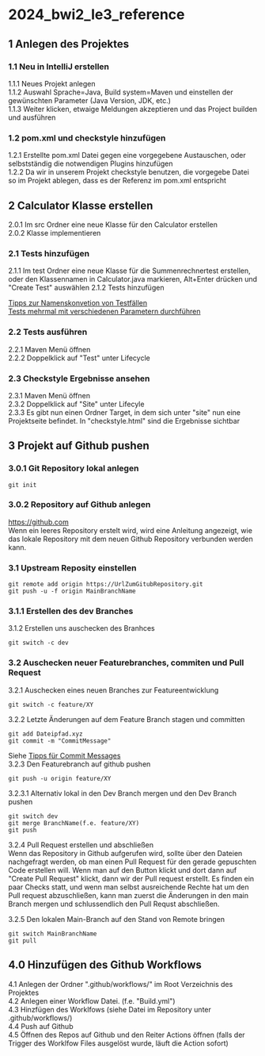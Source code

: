 # 2024_bwi2_le3_reference

## 1 Anlegen des Projektes
### 1.1  Neu in IntelliJ erstellen
1.1.1 Neues Projekt anlegen  
1.1.2 Auswahl Sprache=Java, Build system=Maven und einstellen der gewünschten Parameter (Java Version, JDK, etc.)  
1.1.3 Weiter klicken, etwaige Meldungen akzeptieren und das Project builden und ausführen

### 1.2 pom.xml und checkstyle hinzufügen
1.2.1 Erstellte pom.xml Datei gegen eine vorgegebene Austauschen, oder selbstständig die notwendigen Plugins hinzufügen  
1.2.2 Da wir in unserem Projekt checkstyle benutzen, die vorgegebe Datei so im Projekt ablegen, dass es der Referenz im pom.xml entspricht

## 2 Calculator Klasse erstellen
2.0.1 Im src Ordner eine neue Klasse für den Calculator erstellen  
2.0.2 Klasse implementieren

### 2.1 Tests hinzufügen
2.1.1 Im test Ordner eine neue Klasse für die Summenrechnertest erstellen, oder den Klassennamen in Calculator.java markieren, Alt+Enter drücken und "Create Test" auswählen
2.1.2 Tests hinzufügen

[Tipps zur Namenskonvetion von Testfällen](https://medium.com/@stefanovskyi/unit-test-naming-conventions-dd9208eadbea)  
[Tests mehrmal mit verschiedenen Parametern durchführen](https://www.baeldung.com/parameterized-tests-junit-5)

### 2.2 Tests ausführen
2.2.1 Maven Menü öffnen  
2.2.2 Doppelklick auf "Test" unter Lifecycle

### 2.3 Checkstyle Ergebnisse ansehen
2.3.1 Maven Menü öffnen  
2.3.2 Doppelklick auf "Site" unter Lifecyle   
2.3.3 Es gibt nun einen Ordner Target, in dem sich unter "site" nun eine Projektseite befindet. In "checkstyle.html" sind die Ergebnisse sichtbar  


## 3 Projekt auf Github pushen

### 3.0.1 Git Repository lokal anlegen
``` SHELL
git init
```

### 3.0.2 Repository auf Github anlegen 
https://github.com  
Wenn ein leeres Repository erstelt wird, wird eine Anleitung angezeigt, wie das lokale Repository mit dem neuen Github Repository verbunden werden kann.

### 3.1 Upstream Reposity einstellen
``` SHELL
git remote add origin https://UrlZumGitubRepository.git
git push -u -f origin MainBranchName
```

### 3.1.1 Erstellen des dev Branches
3.1.2 Erstellen uns auschecken des Branhces
``` SHELL
git switch -c dev
```

### 3.2 Auschecken neuer Featurebranches, commiten und Pull Request
3.2.1 Auschecken eines neuen Branches zur Featureentwicklung
``` SHELL
git switch -c feature/XY
```

3.2.2 Letzte Änderungen auf dem Feature Branch stagen und committen
``` SHELL
git add Dateipfad.xyz
git commit -m "CommitMessage"
```
Siehe [Tipps für Commit Messages](https://cbea.ms/git-commit/)  
3.2.3  Den Featurebranch auf github pushen
``` SHELL
git push -u origin feature/XY
```
3.2.3.1 Alternativ lokal in den Dev Branch mergen und den Dev Branch pushen
``` SHELL
git switch dev
git merge BranchName(f.e. feature/XY)
git push
```

3.2.4 Pull Request erstellen und abschließen  
Wenn das Repository in Github aufgerufen wird, sollte über den Dateien nachgefragt werden, ob man einen Pull Request für den gerade gepuschten Code erstellen will.
Wenn man auf den Button klickt und dort dann auf "Create Pull Request" klickt, dann wir der Pull request erstellt.
Es finden ein paar Checks statt, und wenn man selbst ausreichende Rechte hat um den Pull request abzuschließen, kann man zuerst die Änderungen in den main Branch mergen und schlussendlich den Pull Requst abschließen.


3.2.5 Den lokalen Main-Branch auf den Stand von Remote bringen
``` SHELL
git switch MainBranchName
git pull
```

## 4.0 Hinzufügen des Github Workflows
4.1 Anlegen der Ordner ".github/workflows/" im Root Verzeichnis des Projektes  
4.2 Anlegen einer Workflow Datei. (f.e. "Build.yml")  
4.3 Hinzfügen des Worklfows (siehe Datei im Repository unter .github/workflows/)  
4.4 Push auf Github  
4.5 Öffnen des Repos auf Github und den Reiter Actions öffnen (falls der Trigger des Worklfow Files ausgelöst wurde, läuft die Action sofort)

